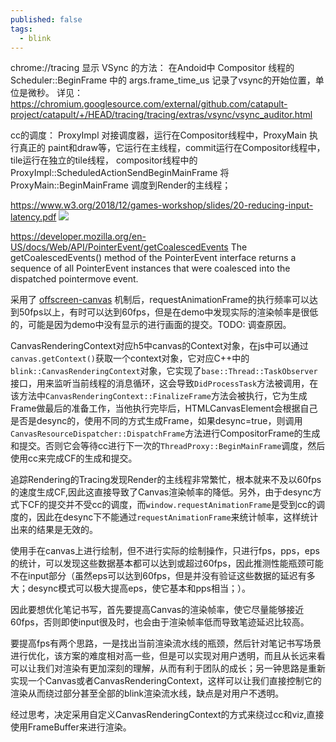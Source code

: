 ```yaml
---
published: false
tags:
  - blink
---
```


chrome://tracing 显示 VSync 的方法：
在Andoid中 Compositor 线程的 Scheduler::BeginFrame 中的 args.frame_time_us 记录了vsync的开始位置，单位是微秒。
详见：https://chromium.googlesource.com/external/github.com/catapult-project/catapult/+/HEAD/tracing/tracing/extras/vsync/vsync_auditor.html


cc的调度：
ProxyImpl 对接调度器，运行在Compositor线程中，ProxyMain 执行真正的 paint和draw等，它运行在主线程，commit运行在Compositor线程中，tile运行在独立的tile线程，
compositor线程中的 ProxyImpl::ScheduledActionSendBeginMainFrame 将 ProxyMain::BeginMainFrame 调度到Render的主线程；


https://www.w3.org/2018/12/games-workshop/slides/20-reducing-input-latency.pdf
![](/images/2020-05-12-16-59-16.png)

https://developer.mozilla.org/en-US/docs/Web/API/PointerEvent/getCoalescedEvents
The getCoalescedEvents() method of the PointerEvent interface returns a sequence of all PointerEvent instances that were coalesced into the dispatched pointermove event.

采用了 [offscreen-canvas](https://developers.google.com/web/updates/2018/08/offscreen-canvas) 机制后，requestAnimationFrame的执行频率可以达到50fps以上，有时可以达到60fps，但是在demo中发现实际的渲染帧率是很低的，可能是因为demo中没有显示的进行画面的提交。TODO: 调查原因。

CanvasRenderingContext对应h5中canvas的Context对象，在js中可以通过`canvas.getContext()`获取一个context对象，它对应C++中的`blink::CanvasRenderingContext`对象，它实现了`base::Thread::TaskObserver`接口，用来监听当前线程的消息循环，这会导致`DidProcessTask`方法被调用，在该方法中`CanvasRenderingContext::FinalizeFrame`方法会被执行，它为生成Frame做最后的准备工作，当他执行完毕后，HTMLCanvasElement会根据自己是否是desync的，使用不同的方式生成Frame，如果desync=true，则调用`CanvasResourceDispatcher::DispatchFrame`方法进行CompositorFrame的生成和提交。否则它会等待cc进行下一次的`ThreadProxy::BeginMainFrame`调度，然后使用cc来完成CF的生成和提交。

追踪Rendering的Tracing发现Render的主线程非常繁忙，根本就来不及以60fps的速度生成CF,因此这直接导致了Canvas渲染帧率的降低。另外，由于desync方式下CF的提交并不受cc的调度，而`window.requestAnimationFrame`是受到cc的调度的，因此在desync下不能通过`requestAnimationFrame`来统计帧率，这样统计出来的结果是无效的。

使用手在canvas上进行绘制，但不进行实际的绘制操作，只进行fps，pps，eps的统计，可以发现这些数据基本都可以达到或超过60fps，因此推测性能瓶颈可能不在input部分（虽然eps可以达到60fps，但是并没有验证这些数据的延迟有多大；desync模式可以极大提高eps，使它基本和pps相当；）。

因此要想优化笔记书写，首先要提高Canvas的渲染帧率，使它尽量能够接近60fps，否则即使input很及时，也会由于渲染帧率低而导致笔迹延迟比较高。

要提高fps有两个思路，一是找出当前渲染流水线的瓶颈，然后针对笔记书写场景进行优化，该方案的难度相对高一些，但是可以实现对用户透明，而且从长远来看可以让我们对渲染有更加深刻的理解，从而有利于团队的成长；另一钟思路是重新实现一个Canvas或者CanvasRenderingContext，这样可以让我们直接控制它的渲染从而绕过部分甚至全部的blink渲染流水线，缺点是对用户不透明。

经过思考，决定采用自定义CanvasRenderingContext的方式来绕过cc和viz,直接使用FrameBuffer来进行渲染。
